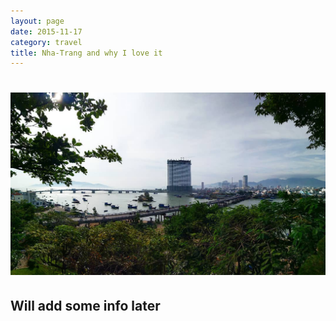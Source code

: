 ```yaml
---
layout: page
date: 2015-11-17
category: travel
title: Nha-Trang and why I love it
---
```


<h1><a class="image fit"><img src="/images/travel/Vietnam/Nha-Trang cover.jpg"/></a></h1>

<h2>Will add some info later</h2>